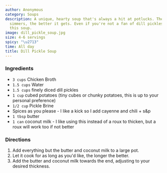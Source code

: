 ```yaml
---
author: Anonymous
category: Soups
description: A unique, hearty soup that's always a hit at potlucks. The longer it
  simmers, the better it gets. Even if you're not a fan of dill pickles, you'll love
  this soup.
image: dill_pickle_soup.jpg
size: 4-6 servings
spicy: "\u2713"
time: All day
title: Dill Pickle Soup
---
```

### Ingredients

* `3 cups` Chicken Broth
* `1.5 cups` Water
* `1.5 cups` finely diced dill pickles
* `1 cup` cubed potatoes (tiny cubes or chunky potatoes, this is up to your personal preference)
* `1/2 cup` Pickle Brine
* Spices as you please - I like a kick so I add cayenne and chili + s&p
* `1 tbsp` butter
* `1 can` coconut milk - I like using this instead of a roux to thicken, but a roux will work too if not better

### Directions

1. Add everything but the butter and coconut milk to a large pot.
2. Let it cook for as long as you'd like, the longer the better.
3. Add the butter and coconut milk towards the end, adjusting to your desired thickness.